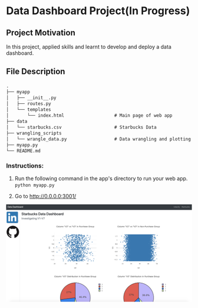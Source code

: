 # Data Dashboard Project(In Progress)

## Project Motivation

In this project,  applied skills and learnt to develop and deploy a data dashboard.

## File Description

    .
    ├── myapp     
    │   ├── __init__.py                       
    │   ├── routes.py
    │   └── templates   
    │       └── index.html                   # Main page of web app    
    ├── data                 
    │   └── starbucks.csv                    # Starbucks Data
    ├── wrangling_scripts
    │   └── wrangle_data.py                  # Data wrangling and plotting        
    ├── myapp.py  
    └── README.md

### Instructions:

1. Run the following command in the app's directory to run your web app.
    `python myapp.py`

2. Go to http://0.0.0.0:3001/

![ScreenShot](graph.png)
